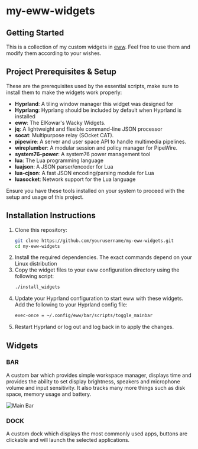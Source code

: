 # my-eww-widgets
## Getting Started
This is a collection of my custom widgets in [eww](https://github.com/elkowar/eww). Feel free to use them and modify them according to your wishes.
## Project Prerequisites & Setup
These are the prerequisites used by the essential scripts, make sure to install them to make the widgets work properly:
- **Hyprland**: A tiling window manager this widget was designed for
- **Hyprlang**: Hyprlang should be included by default when Hyprland is installed
- **eww**: The ElKowar's Wacky Widgets.
- **jq**: A lightweight and flexible command-line JSON processor
- **socat**: Multipurpose relay (SOcket CAT).
- **pipewire**: A server and user space API to handle multimedia pipelines.
- **wireplumber**: A modular session and policy manager for PipeWire.
- **system76-power**: A system76 power management tool
- **lua**: The Lua programming language
- **luajson**: A JSON parser/encoder for Lua
- **lua-cjson**: A fast JSON encoding/parsing module for Lua
- **luasocket**: Network support for the Lua language

Ensure you have these tools installed on your system to proceed with the setup and usage of this project.
## Installation Instructions
1. Clone this repository:
   ```sh
   git clone https://github.com/yourusername/my-eww-widgets.git
   cd my-eww-widgets
   ```
2. Install the required dependencies. The exact commands depend on your Linux distribution
3. Copy the widget files to your eww configuration directory using the following script:
   ```sh
   ./install_widgets
   ```
4. Update your Hyprland configuration to start eww with these widgets. Add the following to your Hyprland config file:
   ```sh
   exec-once = ~/.config/eww/bar/scripts/toggle_mainbar
   ```
5. Restart Hyprland or log out and log back in to apply the changes.

## Widgets
### BAR
A custom bar which provides simple workspace manager, displays time and provides the ability to set display brightness, speakers and microphone volume and input sensitivity.
It also tracks many more things such as disk space, memory usage and battery.

![Main Bar](img/demo_bar.gif)
### DOCK
A custom dock which displays the most commonly used apps, buttons are clickable and will launch the selected applications.
